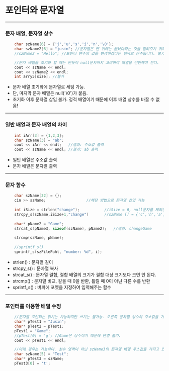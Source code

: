 # 포인터와 문자열
***
### 문자 배열, 문자열 상수
```c++
	char szName[6] = {'j','u','s','i','n','\0'};
	char szName2[6] = "jusin"; //문자열은 맨 뒤에는 끝났다라는 것을 알려주기 위해서 null 문자가 붙어있다. 
	//szName2 = "Hello"; //포인터 변수의 값을 변경하겠다는 행위로 간주됩니다. 불가함.

	//문자 배열을 초기화 할 때는 반듯이 null문자까지 고려하여 배열을 선언해야 한다.
	cout << szName << endl;
	cout << szName2 << endl;
	int arry5[size]; //불가
```
- 문자 배열 초기화에 문자열로 세팅 가능.
- 단, 마지막 문자 배열은 null('\0')가 붙음.
- 초기화 이후 문자열 삽입 불가. 정적 배열이기 때문에 이후 배열 상수를 바꿀 수 없음!
***
### 일반 배열과 문자 배열의 차이
```c++
	int iArr[3] = {1,2,3};
	char szName[3] = "ab";
	cout << iArr << endl;	//결과: 주소값 출력
	cout << szName << endl;	//결과: ab 출력
```
- 일반 배열은 주소값 출력
- 문자 배열은 문자열 출력
***
### 문자 함수
```c++
	char szName[32] = {};
	cin >> szName;					//해당 방법으로 문자열 삽입 가능
	
	int iSize = strlen("change");			//iSize = 6, null문자를 제외한 순수 문자열의 길이를 반환하는 함수
	strcpy_s(szName,iSize+1,"change")		//szName [] = {'c','h','a','n','g','e','\0',...}
		
	char* pName2 = "Game";
	strcat_s(pName3, sizeof(szName), pName2);	//결과: changeGame
	
	strcmp(szName, pName);
	
	//sprintf_s()
	sprintf_s(szFilePaht, "number: %d", i);
```
- strlen() : 문자열 길이
- strcpy_s() : 문자열 복사
- strcat_s() : 문자열 결합, 결합 배열의 크기가 결합 대상 크기보다 크면 안 된다.
- strcmp() : 문자열 비교, 같을 때 0을 반환, 틀릴 때 0이 아닌 다른 수를 반환
- sprintf_s() : 버퍼에 포멧을 지정하여 입력해주는 함수
***
### 포인터를 이용한 배열 수정
```c++
	//문자열 포인터는 읽기는 가능하지만 쓰기는 불가능. 오른쪽 문자열 상수의 주소값을 가져오는 것임. "Jusin", "Game"
	char* pTest1 = "Jusin";
	char* pTest2 = pTest1;
	pTest1 = "Game";
	//pTest[0] = 'g'; //Game은 상수이기 때문에 변경 불가.
	cout << pTest1 << endl;

	//아래 경우는 가능하다. 상수 영역이 아닌 szName3의 문자열 배열 주소값을 가지고 있기 때문에
	char szName[5] = "Test";
	char* pTest3 = szName;
	pTest3[0] = 't';
```
